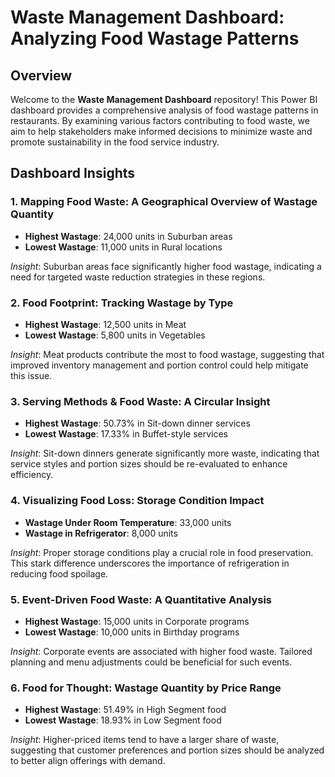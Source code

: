 # Waste Management Dashboard: Analyzing Food Wastage Patterns

## Overview
Welcome to the **Waste Management Dashboard** repository! This Power BI dashboard provides a comprehensive analysis of food wastage patterns in restaurants. By examining various factors contributing to food waste, we aim to help stakeholders make informed decisions to minimize waste and promote sustainability in the food service industry.

## Dashboard Insights

### 1. Mapping Food Waste: A Geographical Overview of Wastage Quantity
- **Highest Wastage**: 24,000 units in Suburban areas
- **Lowest Wastage**: 11,000 units in Rural locations

*Insight*: Suburban areas face significantly higher food wastage, indicating a need for targeted waste reduction strategies in these regions.

### 2. Food Footprint: Tracking Wastage by Type
- **Highest Wastage**: 12,500 units in Meat
- **Lowest Wastage**: 5,800 units in Vegetables

*Insight*: Meat products contribute the most to food wastage, suggesting that improved inventory management and portion control could help mitigate this issue.

### 3. Serving Methods & Food Waste: A Circular Insight
- **Highest Wastage**: 50.73% in Sit-down dinner services
- **Lowest Wastage**: 17.33% in Buffet-style services

*Insight*: Sit-down dinners generate significantly more waste, indicating that service styles and portion sizes should be re-evaluated to enhance efficiency.

### 4. Visualizing Food Loss: Storage Condition Impact
- **Wastage Under Room Temperature**: 33,000 units
- **Wastage in Refrigerator**: 8,000 units

*Insight*: Proper storage conditions play a crucial role in food preservation. This stark difference underscores the importance of refrigeration in reducing food spoilage.

### 5. Event-Driven Food Waste: A Quantitative Analysis
- **Highest Wastage**: 15,000 units in Corporate programs
- **Lowest Wastage**: 10,000 units in Birthday programs

*Insight*: Corporate events are associated with higher food waste. Tailored planning and menu adjustments could be beneficial for such events.

### 6. Food for Thought: Wastage Quantity by Price Range
- **Highest Wastage**: 51.49% in High Segment food
- **Lowest Wastage**: 18.93% in Low Segment food

*Insight*: Higher-priced items tend to have a larger share of waste, suggesting that customer preferences and portion sizes should be analyzed to better align offerings with demand.


